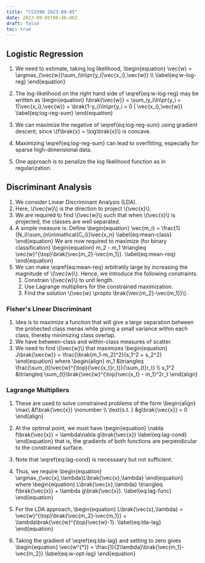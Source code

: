 ```yaml
---
title: "CS3390 2023-09-05"
date: 2023-09-05T06:46:06Z
draft: false
toc: true
---
```


## Logistic Regression

1. We need to estimate, taking log likelihood,
\begin{equation}
\vec{w} = \argmax\_{\vec{w}}\sum\_i\ln\pr{y\_i|\vec{x\_i},\vec{w}} \\\\
\label{eq:w-log-reg}
\end{equation}

2. The log-likelihood on the right hand side of \eqref{eq:w-log-reg} may be written as
\begin{equation}
l\brak{\vec{w}} = \sum\_iy\_i\ln\pr{y\_i = 1|\vec{x\_i},\vec{w}} + \brak{1-y\_i}\ln\pr{y\_i = 0 | \vec{x\_i},\vec{w}}
\label{eq:log-reg-sum}
\end{equation}

3. We can maximize the negative of \eqref{eq:log-reg-sum} using gradient descent, since \\(f\brak{x} = \log\brak{x}\\) is concave.

4. Maximizing \eqref{eq:log-reg-sum} can lead to overfitting, especially for sparse high-dimensional data.

5. One approach is to penalize the log likelihood function as in regularization.

## Discriminant Analysis

1. We consider Linear Discriminant Analysis (LDA).
2. Here, \\(\vec{w}\\) is the direction to project \\(\vec{x}\\).
3. We are required to find \\(\vec{w}\\) such that when \\(\vec{x}\\) is projected, the classes are well separated.
4. A simple measure is: Define
\begin{equation}
\vec{m\_i} = \frac{1}{N\_i}\sum\_{n\in\mathcal{C\_i}}\vec{x\_n}
\label{eq:mean-class}
\end{equation}
    We are now required to maximize (for binary classification)
    \begin{equation}
    m\_2 - m\_1 \triangleq \vec{w}^{\top}\brak{\vec{m\_2}-\vec{m\_1}}.
    \label{eq:mean-req}
    \end{equation}
5. We can make \eqref{eq:mean-req} arbitratily large by increasing the magnitude of \\(\vec{w}\\). Hence, we introduce the following constraints.
    1. Constrain \\(\vec{w}\\) to unit length.
    2. Use Lagrange multipliers for the constrained maximization.
    3. Find the solution \\(\vec{w} \propto \brak{\vec{m\_2}-\vec{m\_1}}\\).

### Fisher's Linear Discriminant

1. Idea is to maximize a function that will give a large separation between the prohected class menas while giving a small variance within each class, thereby minimizing class overlap.
2. We have between-class and within-class measures of scatter.
3. We need to find \\(\vec{w}\\) that maximizes
\begin{equation}
J\brak{\vec{w}} = \frac{\brak{m\_1-m\_2}^2}{s\_1^2 + s\_2^2}
\end{equation}
where
\begin{align}
m\_1 &\triangleq \frac{\sum\_{t}\vec{w}^{\top}{\vec{x\_t}r\_t}}{\sum\_{t}r\_t} \\\\
s\_1^2 &\triangleq \sum\_{t}\brak{\vec{w}^{\top}\vec{x\_t} - m\_1}^2r\_t
\end{align}

### Lagrange Multipliers

1. These are used to solve constrained problems of the form
\begin{align}
    \max\ &f\brak{\vec{x}} \nonumber \\\\
    \text{s.t. } &g\brak{\vec{x}} = 0
\end{align}

2. At the optimal point, we must have
\begin{equation}
\nabla f\brak{\vec{x}} = \lambda\nabla g\brak{\vec{x}}
\label{eq:lag-cond}
\end{equation}
that is, the gradients of both functions are perpendicular to the constrained surface.

3. Note that \eqref{eq:lag-cond} is necessaary but not sufficient.

4. Thus, we require
\begin{equation}
\argmax\_{\vec{x},\lambda}L\brak{\vec{x},\lambda}
\end{equation}
where
\begin{equation}
L\brak{\vec{x},\lambda} \triangleq f\brak{\vec{x}} + \lambda g\brak{\vec{x}}.
\label{eq:lag-func}
\end{equation}

5. For the LDA approach,
\begin{equation}
L\brak{\vec{x},\lambda} = \vec{w}^{\top}\brak{\vec{m\_2}-\vec{m\_1}} + \lambda\brak{\vec{w}^{\top}\vec{w}-1}.
\label{eq:lda-lag}
\end{equation}

6. Taking the gradient of \eqref{eq:lda-lag} and setting to zero gives
\begin{equation}
\vec{w^{\*}} = \frac{1}{2\lambda}\brak{\vec{m\_1}-\vec{m\_2}}
\label{eq:w-opt-lag}
\end{equation}
